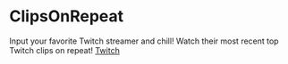 # ClipsOnRepeat

Input your favorite Twitch streamer and chill! Watch their most recent top Twitch clips on repeat! [Twitch](https://www.twitch.tv/)
